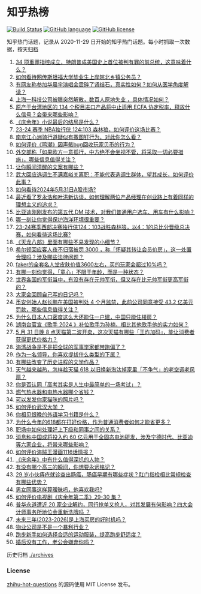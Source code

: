 # 知乎热榜
[![Build Status](https://github.com/ToWeLong/zhihu-hot-questions/workflows/CI/badge.svg)](https://github.com/ToWeLong/zhihu-hot-questions/actions)
[![GitHub language](https://img.shields.io/badge/language-golang-orange.svg)](https://golang.org/)
[![GitHub license](https://img.shields.io/github/license/ToWeLong/zhihu-hot-questions)](https://github.com/ToWeLong/zhihu-hot-questions/blob/main/LICENSE)

知乎热门话题，记录从 2020-11-29 日开始的知乎热门话题。每小时抓取一次数据，按天[归档](./archives)

<!-- BEGIN -->

1. [34 项重罪指控成立，特朗普成美国史上首位被判有罪的前总统，这意味着什么？](https://www.zhihu.com/question/657735875)
1. [如何看待网传斯坦福大学毕业生上岸皖北乡镇公务员？](https://www.zhihu.com/question/657591428)
1. [有网友称参加华晨宇演唱会震碎了肾结石，真实性如何？如何从医学角度解读？](https://www.zhihu.com/question/657661087)
1. [上海一科技公司被曝突然解散，数百人原地失业 ，具体情况如何？](https://www.zhihu.com/question/657650031)
1. [原产于台湾地区的 134 个税目进口产品将中止适用 ECFA 协定税率，释放什么信号？会带来哪些影响？](https://www.zhihu.com/question/657739123)
1. [《庆余年》小说最后的结局是什么？](https://www.zhihu.com/question/364392686)
1. [23-24 赛季 NBA独行侠 124:103 森林狼，如何评价这场比赛？](https://www.zhihu.com/question/657737747)
1. [南京江心洲骑行道疑似有撒图钉行为，对此你怎么看？](https://www.zhihu.com/question/657565907)
1. [如何评价《鸣潮》因声骸bug回收玩家贝币的行为？](https://www.zhihu.com/question/657678667)
1. [外交部称「如果欧方一意孤行，中方绝不会坐视不管，将采取一切必要措施」，哪些信息值得关注？](https://www.zhihu.com/question/657656571)
1. [让你瞬间清醒的文案有哪些？](https://www.zhihu.com/question/655907486)
1. [武大回应选调生不满嘉峪关离职：不能代表选调生群体，望其成长，如何评价此事？](https://www.zhihu.com/question/657660373)
1. [如何看待2024年5月31日A股市场?](https://www.zhihu.com/question/656066180)
1. [最近看了罗永浩和叶洪新访谈，如何理解两位产品经理在创业路上有着同样的理想主义的追求？](https://www.zhihu.com/question/657699006)
1. [比亚迪刚刚发布的第五代 DM 技术，对我们普通用户选车、用车有什么影响？](https://www.zhihu.com/question/657746393)
1. [哪一刻让你觉得保护海洋环境很重要？](https://www.zhihu.com/question/657361836)
1. [23-24赛季西部决赛独行侠124：103战胜森林狼，以4：1的总比分晋级总决赛，如何看待这场比赛?](https://www.zhihu.com/question/657747836)
1. [《天龙八部》里面有哪些不易发现的小细节？](https://www.zhihu.com/question/466652895)
1. [希尔顿回应客人夜不归宿被罚 3000 ，称「怀疑其转让会员价房」，这一处置合理吗？涉及哪些法律问题？](https://www.zhihu.com/question/657637434)
1. [faker的全套名人堂皮肤价值3600左右，买的玩家会超过10%吗？](https://www.zhihu.com/question/657599038)
1. [有哪一刻你觉得，「童心」不限于年龄，而是一种状态？](https://www.zhihu.com/question/657040761)
1. [世界各国的军衔当中，有没有存在元帅军衔，但又存在比元帅军衔更高军衔的？](https://www.zhihu.com/question/656285097)
1. [大家会回顾自己写的日记吗？](https://www.zhihu.com/question/656239410)
1. [币安创始人赵长鹏在美国被判处 4 个月监禁，此前公司同意接受 43.2 亿美元罚款，哪些信息值得关注？](https://www.zhihu.com/question/654661450)
1. [为什么日本人口密度这么大还能住一户建，中国只能住楼房？](https://www.zhihu.com/question/634822885)
1. [湖南台官宣《歌手 2024 》补位歌手为孙楠，相比其他歌手他的实力如何？](https://www.zhihu.com/question/657555757)
1. [5 月 31 日晚 8 点天猫第二波开卖，这次天猫有哪些「王炸加码」，能让消费者获得更优价格力？](https://www.zhihu.com/question/657552932)
1. [海湾战争是不是把全球的军事学家都带跑偏了？](https://www.zhihu.com/question/654216072)
1. [作为一名领导，你喜欢提拔什么类型的下属？](https://www.zhihu.com/question/655308191)
1. [有哪些改变了历史进程的文学作品？](https://www.zhihu.com/question/657330865)
1. [天气越来越热，怎样趁天猫 618 以旧换新淘汰掉家里「不争气」的老空调老风扇？](https://www.zhihu.com/question/657553039)
1. [你是否认同「高考其实是人生中最简单的一场考试」？](https://www.zhihu.com/question/657034044)
1. [燃气热水器和电热水器哪个省钱？](https://www.zhihu.com/question/380105493)
1. [可以发发你家猫咪的照片吗？](https://www.zhihu.com/question/437385836)
1. [如何评价武汉大学 ？](https://www.zhihu.com/question/394206082)
1. [你相见恨晚的外语学习书籍是什么？](https://www.zhihu.com/question/489138849)
1. [为什么今年的618都在打好价格，作为普通消费者如何才能省更多？](https://www.zhihu.com/question/657700418)
1. [职场中如何处理好上下级和同事之间的关系？](https://www.zhihu.com/question/657526719)
1. [消息称中国或将投入约 60 亿元用于全固态电池研发，涉及宁德时代、比亚迪等六家企业，将带来哪些影响？](https://www.zhihu.com/question/657559119)
1. [如何评价海贼王漫画1116话情报？](https://www.zhihu.com/question/657457244)
1. [《庆余年》中有什么值得深扒的人物？](https://www.zhihu.com/question/372103245)
1. [有没有哪个高三的瞬间，你想要永远铭记？](https://www.zhihu.com/question/657034428)
1. [29 岁小伙痔疮就诊查出肠癌，肠癌早期有哪些症状？肛门指检相比常规检查有哪些优势？](https://www.zhihu.com/question/657553382)
1. [男女同事这样算暧昧吗，他喜欢我吗?](https://www.zhihu.com/question/650985843)
1. [如何评价电视剧《庆余年第二季》29-30 集？](https://www.zhihu.com/question/657681934)
1. [普华永道遭近 20 家企业解约，同行抢单又抢人，对其发展有何影响？四大会计师事务所地位会重新洗牌吗 ？](https://www.zhihu.com/question/657644925)
1. [未来三年(2023-2026)是上海买房的好时机吗？](https://www.zhihu.com/question/619493794)
1. [物业公司是不是一个暴利行业？](https://www.zhihu.com/question/21427833)
1. [跑步新手如何选择合适的运动服装，提高跑步舒适度？](https://www.zhihu.com/question/656320126)
1. [婚后没有工作，老公会嫌弃你吗？](https://www.zhihu.com/question/656751734)

<!-- END -->

历史归档 [./archives](./archives)


### License
[zhihu-hot-questions](https://github.com/towelong/zhihu-hot-questions) 的源码使用 MIT License 发布。